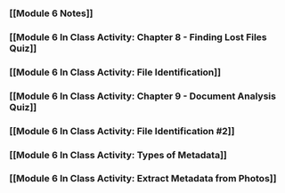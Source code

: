 ### [[Module 6 Notes]]
### [[Module 6 In Class Activity: Chapter 8 - Finding Lost Files Quiz]]
### [[Module 6 In Class Activity: File Identification]]
### [[Module 6 In Class Activity: Chapter 9 - Document Analysis Quiz]]
### [[Module 6 In Class Activity: File Identification #2]]
### [[Module 6 In Class Activity: Types of Metadata]]
### [[Module 6 In Class Activity: Extract Metadata from Photos]]